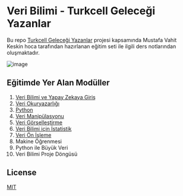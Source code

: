 # Veri Bilimi - Turkcell Geleceği Yazanlar
Bu repo [Turkcell Geleceği Yazanlar](https://gelecegiyazanlar.turkcell.com.tr/konu/veri-bilimi-ve-yapay-zekaya-giris) projesi kapsamında
Mustafa Vahit Keskin hoca tarafından hazırlanan eğitim seti ile ilgili ders notlarından oluşmaktadır. 

![image](https://yt3.ggpht.com/ytc/AMLnZu9o-w8N4mnYeJQblpyQVctO7mg4m-CN3XsktQLA_w=s900-c-k-c0x00ffffff-no-rj)

## Eğitimde Yer Alan Modüller
1. [Veri Bilimi ve Yapay Zekaya Giriş](1.%20Veri%20Bilimi%20ve%20Yapay%20Zekaya%20Giri%C5%9F/)
2. [Veri Okuryazarlığı](2.%20Veri%20Okuryazarl%C4%B1%C4%9F%C4%B1/)
3. [Python](3.%20Python/)
4. [Veri Manipülasyonu](4.%20Veri%20Manip%C3%BClasyonu/)
5. [Veri Görselleştirme](5.%20Veri%20G%C3%B6rselle%C5%9Ftirme/)
6. [Veri Bilimi için İstatistik](6.%20Veri%20Bilimi%20i%C3%A7in%20%C4%B0statistik/)
7. [Veri Ön İşleme](7.%20Veri%20%C3%96n%20%C4%B0%C5%9Fleme/)
8. Makine Öğrenmesi
9. Python ile Büyük Veri
10. Veri Bilimi Proje Döngüsü

## License
[MIT](https://choosealicense.com/licenses/mit/)
